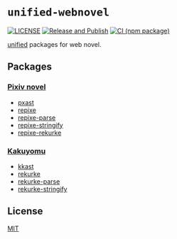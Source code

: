 # `unified-webnovel`

[![LICENSE][license-badge]][license]
[![Release and Publish](https://github.com/RShirohara/unified-webnovel/actions/workflows/release.yaml/badge.svg?branch=main)](https://github.com/RShirohara/unified-webnovel/actions/workflows/release.yaml)
[![CI (npm package)](https://github.com/RShirohara/unified-webnovel/actions/workflows/ci-package.yaml/badge.svg?branch=main)](https://github.com/RShirohara/unified-webnovel/actions/workflows/ci-package.yaml)

[unified][] packages for web novel.

## Packages

### [Pixiv novel][pixiv-novel]

- [pxast](./packages/pxast)
- [repixe](./packages/repixe)
- [repixe-parse](./packages/repixe-parse)
- [repixe-stringify](./packages/repixe-stringify)
- [repixe-rekurke](./packages/repixe-rekurke)

### [Kakuyomu][kakuyomu]

- [kkast](./packages/kkast)
- [rekurke](./packages/rekurke)
- [rekurke-parse](./packages/rekurke-parse)
- [rekurke-stringify](./packages/rekurke-stringify)

## License

[MIT][license]

<!-- Link Definitions -->

[kakuyomu]: https://kakuyomu.jp
[license-badge]: https://img.shields.io/github/license/RShirohara/unified-webnovel
[license]: ./LICENSE.md
[pixiv-novel]: https://www.pixiv.net/novel
[unified]: https://github.com/unifiedjs/unified
